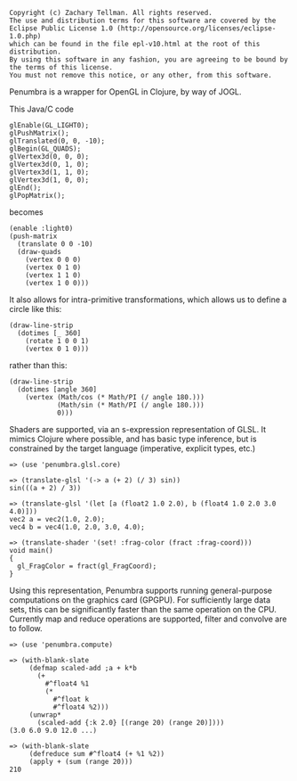    Copyright (c) Zachary Tellman. All rights reserved.
    The use and distribution terms for this software are covered by the
    Eclipse Public License 1.0 (http://opensource.org/licenses/eclipse-1.0.php)
    which can be found in the file epl-v10.html at the root of this distribution.
    By using this software in any fashion, you are agreeing to be bound by
    the terms of this license.
    You must not remove this notice, or any other, from this software.

Penumbra is a wrapper for OpenGL in Clojure, by way of JOGL.

This Java/C code

	glEnable(GL_LIGHT0);
	glPushMatrix();
	glTranslated(0, 0, -10);
	glBegin(GL_QUADS);
	glVertex3d(0, 0, 0);
	glVertex3d(0, 1, 0);
	glVertex3d(1, 1, 0);
	glVertex3d(1, 0, 0);
	glEnd();
	glPopMatrix();
	
becomes

	(enable :light0)
	(push-matrix
	  (translate 0 0 -10)
	  (draw-quads
	    (vertex 0 0 0)
		(vertex 0 1 0)
		(vertex 1 1 0)
		(vertex 1 0 0)))


It also allows for intra-primitive transformations, which allows us to define a circle like this:

	(draw-line-strip
  	  (dotimes [_ 360]
        (rotate 1 0 0 1)
    	(vertex 0 1 0)))

rather than this:

	(draw-line-strip
  	  (dotimes [angle 360]
        (vertex (Math/cos (* Math/PI (/ angle 180.)))
                (Math/sin (* Math/PI (/ angle 180.)))
                0)))

Shaders are supported, via an s-expression representation of GLSL.  It mimics Clojure where possible, and has basic type inference, but is constrained by the target language (imperative, explicit types, etc.)  

	=> (use 'penumbra.glsl.core)
	
	=> (translate-glsl '(-> a (+ 2) (/ 3) sin))
	sin(((a + 2) / 3))
	
	=> (translate-glsl '(let [a (float2 1.0 2.0), b (float4 1.0 2.0 3.0 4.0)]))
	vec2 a = vec2(1.0, 2.0);
	vec4 b = vec4(1.0, 2.0, 3.0, 4.0);

	=> (translate-shader '(set! :frag-color (fract :frag-coord)))
	void main()
	{
	  gl_FragColor = fract(gl_FragCoord);
	}
	
Using this representation, Penumbra supports running general-purpose computations on the graphics card (GPGPU).  For sufficiently large data sets, this can be significantly faster than the same operation on the CPU. Currently map and reduce operations are supported, filter and convolve are to follow.

	=> (use 'penumbra.compute)

  	=> (with-blank-slate
	     (defmap scaled-add ;a + k*b
	       (+
		     #^float4 %1 
		     (*
		       #^float k
		       #^float4 %2))) 
	     (unwrap* 
	       (scaled-add {:k 2.0} [(range 20) (range 20)])))
	(3.0 6.0 9.0 12.0 ...)
	
	=> (with-blank-slate
	     (defreduce sum #^float4 (+ %1 %2))
	     (apply + (sum (range 20)))
	210

